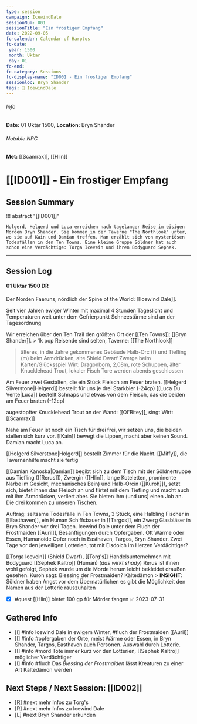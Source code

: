 ```yaml
---
type: session
campaign: IcewindDale
sessionNum: 001
sessionTitle: "Ein frostiger Empfang"
date: 2022-09-05
fc-calendar: Calendar of Harptos
fc-date:
 year: 1500
 month: Uktar
 day: 01
fc-end:
fc-category: Sessions
fc-display-name: "ID001 - Ein frostiger Empfang"
sessionloc: Bryn Shander
tags: 📅 IcewindDale
---
```


###### Info
**Date:** 01 Uktar 1500, **Location:** Bryn Shander
###### Notable NPC
**Met:** [[Scamrax]], [[Hlin]]

# [[ID001]] - Ein frostiger Empfang
## Session Summary
!!! abstract "[[ID001]]"

    Holgerd, Helgerd und Luca erreichen nach tagelanger Reise im eisigen Norden Bryn Shander. Sie kommen in der Taverne "The Northlook" unter, wo sie auf Kain und Damian treffen. Man erzählt sich von mysteriösen Todesfällen in den Ten Towns. Eine kleine Gruppe Söldner hat auch schon eine Verdächtige: Torga Icevein und ihren Bodyguard Sephek.
---
## Session Log
#### 01 Uktar 1500 DR
Der Norden Faeruns, nördlich der Spine of the World: [[Icewind Dale]].

Seit vier Jahren ewiger Winter mit maximal 4 Stunden Tageslicht und Temperaturen weit unter dem Gefrierpunkt
Schneestürme sind an der Tagesordnung

Wir erreichen über den Ten Trail den größten Ort der [[Ten Towns]]: [[Bryn Shander]]. > 1k pop 
Reisende sind selten, Taverne: [[The Northlook]]
> älteres, in die Jahre gekommenes Gebäude
> Halb-Orc (f) und Tiefling (m) beim Armdrücken, alte Shield Dwarf 
> Zwerge beim Karten/Glücksspiel
> Wirt: Dragonborn, 2,08m, rote Schuppen, älter
> Knucklehead Trout, lokaler Fisch
Tore werden abends geschlossen

Am Feuer zwei Gestalten, die ein Stück Fleisch am Feuer braten.
[[Helgerd Silverstone|Helgerd]] bestellt für uns je drei Starkbier (-24cp)
[[Luca Du Vente|Luca]] bestellt Schnaps und etwas von dem Fleisch, das die beiden am Feuer braten (-12cp)

augestopfter Knucklehead Trout an der Wand: [[Ol'Bitey]], singt
Wirt: [[Scamrax]]

Nahe am Feuer ist noch ein Tisch für drei frei, wir setzen uns, die beiden stellen sich kurz vor.  [[Kain]] bewegt die Lippen, macht aber keinen Sound. Damian macht Luca an.

[[Holgerd Silverstone|Holgerd]] bestellt Zimmer für die Nacht. [[Miffy]], die Tavernenhilfe macht sie fertig

[[Damian Kanoska|Damian]] begibt sich zu dem Tisch mit der Söldnertruppe aus Tiefling ([[Rerus]]), Zwergin ([[Hlin]], lange Koteletten, prominente Narbe im Gesicht, mechanisches Bein) und Halb-Orcin ([[Kuroh]]), setzt sich, bietet ihnen das Fleisch an und flirtet mit dem Tiefling und macht auch mit ihm Armdrücken, verliert aber.  Sie bieten ihm (und uns) einen Job an. Die drei kommen zu unseren Tischen. 

Auftrag: seltsame Todesfälle in Ten Towns, 3 Stück, eine Halbling Fischer in [[Easthaven]], ein Human Schiffsbauer in [[Targos]], ein Zwerg Glasbläser in Bryn Shander vor drei Tagen. Icewind Dale unter dem Fluch der Frostmaiden [[Auril]], Besänftigungen durch Opfergaben. Oft Wärme oder Essen, Humanoide Opfer noch in Easthaven, Targos, Bryn Shander. Zwei Tage vor den jeweiligen Lotterien, tot mit Eisdolch im Herzen Verdächtiger?

[[Torga Icevein]] (Shield Dwarf), [[Torg's]] Handelsunternehmen mit Bodyguard [[Sephek Kaltro]] (Human) (*das wirkt shady*)
Rerus ist ihnen wohl gefolgt, Sephek wurde um die Morde herum leicht bekleidet draußen gesehen. 
Kuroh sagt: Blessing der Frostmaiden? Kältedämon > **INSIGHT**: Söldner haben Angst vor dem Übernatürlichen
es gibt die Möglichkeit den Namen aus der Lotterie rauszuhalten

- [x] #quest [[Hlin]] bietet 100 gp für Mörder fangen ✅ 2023-07-31

## Gathered Info
- [I] #info Icewind Dale in ewigem Winter, #fluch der Frostmaiden [[Auril]]
- [I] #info #opfergaben der Orte, meist Wärme oder Essen, in Bryn Shander, Targos, Easthaven auch Personen. Auswahl durch Lotterie.
- [I] #info #mord Tote immer kurz vor den Lotterien, [[Sephek Kaltro]] möglicher Verdächtiger
- [I] #info #fluch Das *Blessing der Frostmaiden* lässt Kreaturen zu einer Art Kältedämon werden

## Next Steps / Next Session: [[ID002]]
- [R] #next mehr Infos zu Torg's
- [R] #next mehr Infos zu Icewind Dale
- [L] #next Bryn Shander erkunden
